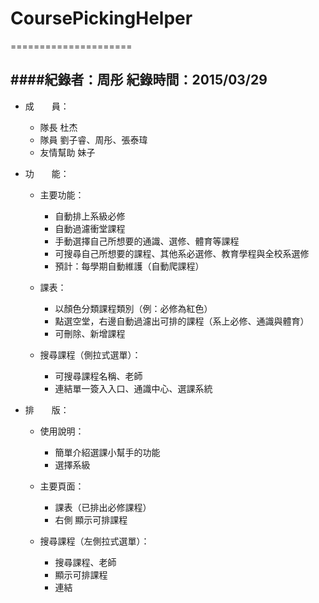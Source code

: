 # CoursePickingHelper
=====================

####紀錄者：周彤 紀錄時間：2015/03/29
---------------------
* 成　　員：
  * 隊長 杜杰
  * 隊員 劉子睿、周彤、張泰瑋
  * 友情幫助 妹子

* 功　　能：
  * 主要功能：
    * 自動排上系級必修
    * 自動過濾衝堂課程
    * 手動選擇自己所想要的通識、選修、體育等課程
    * 可搜尋自己所想要的課程、其他系必選修、教育學程與全校系選修
    * 預計：每學期自動維護（自動爬課程）
 
  * 課表：
    * 以顏色分類課程類別（例：必修為紅色）
    * 點選空堂，右邊自動過濾出可排的課程（系上必修、通識與體育）
    * 可刪除、新增課程
 
  * 搜尋課程（側拉式選單）：
    * 可搜尋課程名稱、老師
    * 連結單一簽入入口、通識中心、選課系統

* 排　　版：
  * 使用說明：
    * 簡單介紹選課小幫手的功能
    * 選擇系級
 
  * 主要頁面：
    * 課表（已排出必修課程）
    * 右側 顯示可排課程
 
  * 搜尋課程（左側拉式選單）：
    * 搜尋課程、老師
    * 顯示可排課程
    * 連結
